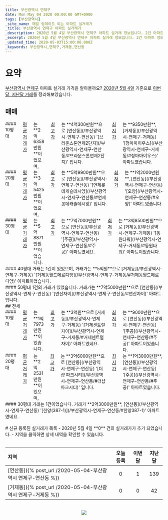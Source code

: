 ```yaml
---
title: 부산광역시 연제구
date: Mon May 04 2020 00:00:00 GMT+0900
tags: [부산광역시]
_site_name: 매일 업데이트 되는 아파트 실거래가
_title: 부산광역시 연제구 아파트 실거래가
_description: 2020년 5월 4일 부산광역시 연제구 아파트 실거래 정보입니다. 2건 아파트 정보가 있습니다.
_excerpt: 2020년 5월 4일 부산광역시 연제구 아파트 실거래 정보입니다. 2건 아파트 정보가 있습니다.
_updated_time: 2020-05-03T15:00:00.000Z
_keywords: 부산광역시,연제구,거제동,연산동
---
```



# 요약
<ins>부산광역시 연제구</ins> 아파트 실거래 가격을 알아볼까요? <ins>2020년 5월 4일</ins> 기준으로 <ins>이번달, 지난달 거래</ins>를 정리해보았습니다.

## 매매
<div class="container">
<div class="six columns" markdown="1">
#### 10평대
<ins>평균 거래가</ins>는 **2억6358만원**이었으며, <ins>최고가</ins>는 **4억300만원**으로 [연산동](/부산광역시-연제구-연산동) '[브라운스톤연제2단지](/부산광역시-연제구-연산동/#브라운스톤연제2단지)' 입니다. <ins>최저가</ins>는 **9350만원**, [거제동](/부산광역시-연제구-거제동) '[청마마이우스](/부산광역시-연제구-거제동/#청마마이우스)' 아파트였습니다.
</div>
<div class="six columns" markdown="1">
#### 20평대
<ins>평균 거래가</ins>는 **3억5425만원**이었으며, <ins>최고가</ins>는 **5억9900만원**으로 [연산동](/부산광역시-연제구-연산동) '[연제롯데캐슬데시앙](/부산광역시-연제구-연산동/#연제롯데캐슬데시앙)' 입니다. <ins>최저가</ins>는 **1억2000만원**, [연산동](/부산광역시-연제구-연산동) '[오양](/부산광역시-연제구-연산동/#오양)' 아파트였습니다.
</div>
</div>
<div class="container">
<div class="six columns" markdown="1">
#### 30평대
<ins>평균 거래가</ins>는 **5억8871만원**이었습니다. <ins>최고가</ins>는 **7억7000만원**으로 [연산동](/부산광역시-연제구-연산동) '[주공](/부산광역시-연제구-연산동/#주공)' 아파트였네요. <ins>최저가</ins>는 **3억8500만원**으로 [거제동](/부산광역시-연제구-거제동) '[동원타워](/부산광역시-연제구-거제동/#동원타워)' 아파트이었습니다.
</div>
<div class="six columns" markdown="1">
#### 40평대
거래는 1건이 있었으며, 거래가는 **5억원**으로 [거제동](/부산광역시-연제구-거제동) '[거제동월드메르디앙](/부산광역시-연제구-거제동/#거제동월드메르디앙)' 아파트이었습니다.
</div>
</div>
<div class="container">
<div class="twelve columns" markdown="1">
#### 50평대
1건의 거래가 있었습니다. 거래가는 **7억5000만원**으로 [연산동](/부산광역시-연제구-연산동) '[연산자이](/부산광역시-연제구-연산동/#연산자이)' 아파트입니다.
</div>
</div>
## 전세
<div class="container">
<div class="six columns" markdown="1">
#### 10평대
<ins>평균 거래가</ins>는 **1억7973만원**이었습니다. <ins>최고가</ins>는 **3억원**으로 [거제동](/부산광역시-연제구-거제동) '[거제센트럴자이](/부산광역시-연제구-거제동/#거제센트럴자이)' 아파트였네요. <ins>최저가</ins>는 **9000만원**으로 [연산동](/부산광역시-연제구-연산동) '[주공](/부산광역시-연제구-연산동/#주공)' 아파트이었습니다.
</div>
<div class="six columns" markdown="1">
#### 20평대
<ins>평균 거래가</ins>는 **2억2531만원**이었으며, <ins>최고가</ins>는 **3억6000만원**으로 [연산동](/부산광역시-연제구-연산동) '[더샵 파크시티](/부산광역시-연제구-연산동/#더샵파크시티)' 입니다. <ins>최저가</ins>는 **1억3000만원**, [연산동](/부산광역시-연제구-연산동) '[주공](/부산광역시-연제구-연산동/#주공)' 아파트였습니다.
</div>
</div>
<div class="container">
<div class="twelve columns" markdown="1">
#### 30평대
거래는 1건이었습니다. 거래가 **2억3000만원**, [연산동](/부산광역시-연제구-연산동) '[한양(387-1)](/부산광역시-연제구-연산동/#한양387-1)' 아파트였네요.
</div>
</div>


<br>
# 신규 등록된 실거래가 목록
- 2020년 5월 4일 **0** 건의 실거래가가 추가 되었습니다.
- 지역을 클릭하면 상세 내역을 확인할 수 있습니다.
<br><br>

| 지역 | 오늘 등록 | 이번달 | 지난달 |
|:---|:---:|:---:|:---:|
| [연산동]({% post_url /2020-05-04-부산광역시 연제구-연산동 %}) | 0 | 1 | 139|
| [거제동]({% post_url /2020-05-04-부산광역시 연제구-거제동 %}) | 0 | 0 | 42|

<p align="center"><br><img src="https://via.placeholder.com/700x120"><br></p>
